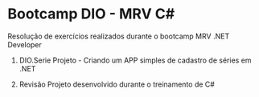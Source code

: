 # Bootcamp DIO - MRV C#
Resolução de exercícios realizados durante o bootcamp MRV .NET Developer

1. DIO.Serie
Projeto - Criando um APP simples de cadastro de séries em .NET

2. Revisão
Projeto desenvolvido durante o treinamento de C#
